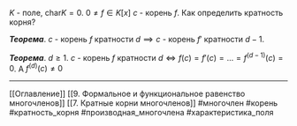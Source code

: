 $K$ - поле, $\text{char}K = 0$.
$0 \neq f \in K[x]$
$c$ - корень $f$.
Как определить кратность корня?

***Теорема***.  $c$ - корень $f$ кратности $d \implies c$ - корень $f'$ кратности $d-1$.

***Теорема***. $d \ge 1.$ $c$ - корень $f$ кратности $d \iff f(c) = f'(c) = \dotsc = f^{(d-1)}(c) = 0$. А $f^{(d)}(c) \neq 0$


---
[[Оглавление]]
[[9. Формальное и функциональное равенство многочленов]]
[[7. Кратные корни многочленов]]
#многочлен 
#корень 
#кратность_корня 
#производная_многочлена 
#характеристика_поля 